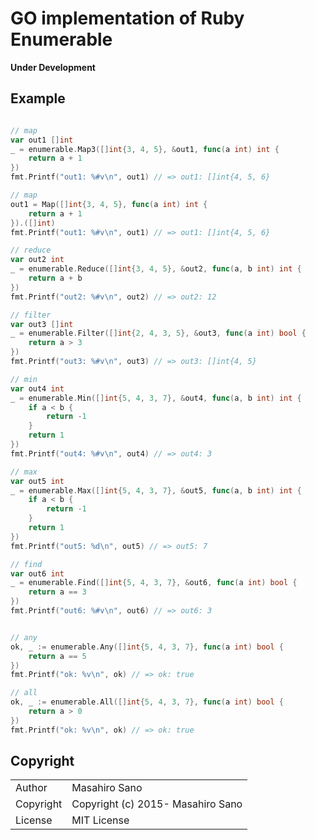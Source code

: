 # GO implementation of Ruby Enumerable

**Under Development**

## Example

```go

// map
var out1 []int
_ = enumerable.Map3([]int{3, 4, 5}, &out1, func(a int) int {
	return a + 1
})
fmt.Printf("out1: %#v\n", out1) // => out1: []int{4, 5, 6}

// map
out1 = Map([]int{3, 4, 5}, func(a int) int {
	return a + 1
}).([]int)
fmt.Printf("out1: %#v\n", out1) // => out1: []int{4, 5, 6}

// reduce
var out2 int
_ = enumerable.Reduce([]int{3, 4, 5}, &out2, func(a, b int) int {
	return a + b
})
fmt.Printf("out2: %#v\n", out2) // => out2: 12

// filter
var out3 []int
_ = enumerable.Filter([]int{2, 4, 3, 5}, &out3, func(a int) bool {
	return a > 3
})
fmt.Printf("out3: %#v\n", out3) // => out3: []int{4, 5}

// min
var out4 int
_ = enumerable.Min([]int{5, 4, 3, 7}, &out4, func(a, b int) int {
	if a < b {
		return -1
	}
	return 1
})
fmt.Printf("out4: %#v\n", out4) // => out4: 3

// max
var out5 int
_ = enumerable.Max([]int{5, 4, 3, 7}, &out5, func(a, b int) int {
	if a < b {
		return -1
	}
	return 1
})
fmt.Printf("out5: %d\n", out5) // => out5: 7

// find
var out6 int
_ = enumerable.Find([]int{5, 4, 3, 7}, &out6, func(a int) bool {
	return a == 3
})
fmt.Printf("out6: %#v\n", out6) // => out6: 3


// any
ok, _ := enumerable.Any([]int{5, 4, 3, 7}, func(a int) bool {
	return a == 5
})
fmt.Printf("ok: %v\n", ok) // => ok: true

// all
ok, _ := enumerable.All([]int{5, 4, 3, 7}, func(a int) bool {
	return a > 0
})
fmt.Printf("ok: %v\n", ok) // => ok: true
```

## Copyright

<table>
  <tr>
    <td>Author</td><td>Masahiro Sano <sabottenda@gmail.com></td>
  </tr>
  <tr>
    <td>Copyright</td><td>Copyright (c) 2015- Masahiro Sano</td>
  </tr>
  <tr>
    <td>License</td><td>MIT License</td>
  </tr>
</table>
